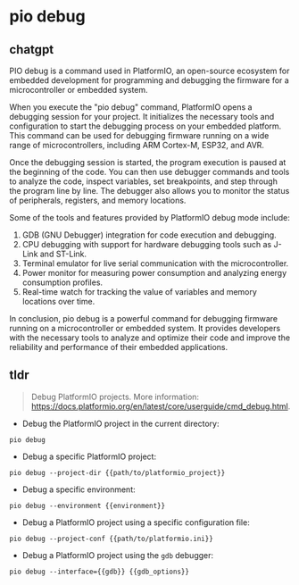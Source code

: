 # pio debug 
## chatgpt 
PIO debug is a command used in PlatformIO, an open-source ecosystem for embedded development for programming and debugging the firmware for a microcontroller or embedded system. 

When you execute the "pio debug" command, PlatformIO opens a debugging session for your project. It initializes the necessary tools and configuration to start the debugging process on your embedded platform. This command can be used for debugging firmware running on a wide range of microcontrollers, including ARM Cortex-M, ESP32, and AVR.

Once the debugging session is started, the program execution is paused at the beginning of the code. You can then use debugger commands and tools to analyze the code, inspect variables, set breakpoints, and step through the program line by line. The debugger also allows you to monitor the status of peripherals, registers, and memory locations.

Some of the tools and features provided by PlatformIO debug mode include:

1. GDB (GNU Debugger) integration for code execution and debugging.
2. CPU debugging with support for hardware debugging tools such as J-Link and ST-Link.
3. Terminal emulator for live serial communication with the microcontroller.
4. Power monitor for measuring power consumption and analyzing energy consumption profiles.
5. Real-time watch for tracking the value of variables and memory locations over time.

In conclusion, pio debug is a powerful command for debugging firmware running on a microcontroller or embedded system. It provides developers with the necessary tools to analyze and optimize their code and improve the reliability and performance of their embedded applications. 

## tldr 
 
> Debug PlatformIO projects.
> More information: <https://docs.platformio.org/en/latest/core/userguide/cmd_debug.html>.

- Debug the PlatformIO project in the current directory:

`pio debug`

- Debug a specific PlatformIO project:

`pio debug --project-dir {{path/to/platformio_project}}`

- Debug a specific environment:

`pio debug --environment {{environment}}`

- Debug a PlatformIO project using a specific configuration file:

`pio debug --project-conf {{path/to/platformio.ini}}`

- Debug a PlatformIO project using the `gdb` debugger:

`pio debug --interface={{gdb}} {{gdb_options}}`
